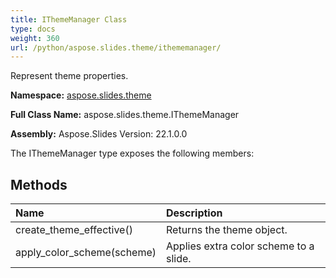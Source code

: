 ```yaml
---
title: IThemeManager Class
type: docs
weight: 360
url: /python/aspose.slides.theme/ithememanager/
---
```


Represent theme properties.

**Namespace:** [aspose.slides.theme](/python/aspose.slides.theme/)

**Full Class Name:** aspose.slides.theme.IThemeManager

**Assembly:**  Aspose.Slides Version: 22.1.0.0

The IThemeManager type exposes the following members:
## **Methods**
|**Name**|**Description**|
| :- | :- |
|create_theme_effective()|Returns the theme object.|
|apply_color_scheme(scheme)|Applies extra color scheme to a slide.|
